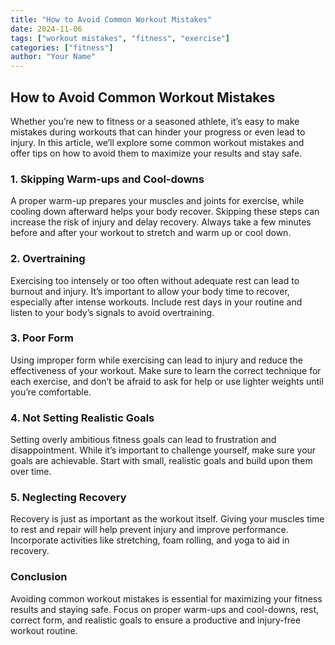 ```yaml
---
title: "How to Avoid Common Workout Mistakes"
date: 2024-11-06
tags: ["workout mistakes", "fitness", "exercise"]
categories: ["fitness"]
author: "Your Name"
---
```


## How to Avoid Common Workout Mistakes

Whether you’re new to fitness or a seasoned athlete, it’s easy to make mistakes during workouts that can hinder your progress or even lead to injury. In this article, we’ll explore some common workout mistakes and offer tips on how to avoid them to maximize your results and stay safe.

### 1. Skipping Warm-ups and Cool-downs

A proper warm-up prepares your muscles and joints for exercise, while cooling down afterward helps your body recover. Skipping these steps can increase the risk of injury and delay recovery. Always take a few minutes before and after your workout to stretch and warm up or cool down.

### 2. Overtraining

Exercising too intensely or too often without adequate rest can lead to burnout and injury. It’s important to allow your body time to recover, especially after intense workouts. Include rest days in your routine and listen to your body’s signals to avoid overtraining.

### 3. Poor Form

Using improper form while exercising can lead to injury and reduce the effectiveness of your workout. Make sure to learn the correct technique for each exercise, and don’t be afraid to ask for help or use lighter weights until you’re comfortable.

### 4. Not Setting Realistic Goals

Setting overly ambitious fitness goals can lead to frustration and disappointment. While it’s important to challenge yourself, make sure your goals are achievable. Start with small, realistic goals and build upon them over time.

### 5. Neglecting Recovery

Recovery is just as important as the workout itself. Giving your muscles time to rest and repair will help prevent injury and improve performance. Incorporate activities like stretching, foam rolling, and yoga to aid in recovery.

### Conclusion

Avoiding common workout mistakes is essential for maximizing your fitness results and staying safe. Focus on proper warm-ups and cool-downs, rest, correct form, and realistic goals to ensure a productive and injury-free workout routine.

